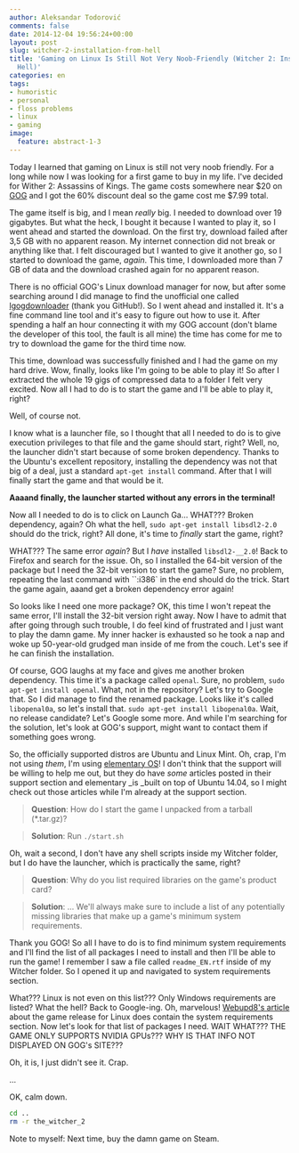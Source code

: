 ```yaml
---
author: Aleksandar Todorović
comments: false
date: 2014-12-04 19:56:24+00:00
layout: post
slug: witcher-2-installation-from-hell
title: 'Gaming on Linux Is Still Not Very Noob-Friendly (Witcher 2: Installation From
  Hell)'
categories: en
tags:
- humoristic
- personal
- floss problems
- linux
- gaming
image:
  feature: abstract-1-3
---
```


Today I learned that gaming on Linux is still not very noob friendly. For a long while now I was looking for a first game to buy in my life. I've decided for Wither 2: Assassins of Kings. The game costs somewhere near $20 on [GOG](http://www.gog.com/) and I got the 60% discount deal so the game cost me $7.99 total.

The game itself is big, and I mean _really_ big. I needed to download over 19 gigabytes. But what the heck, I bought it because I wanted to play it, so I went ahead and started the download. On the first try, download failed after 3,5 GB with no apparent reason. My internet connection did not break or anything like that. I felt discouraged but I wanted to give it another go, so I started to download the game, _again_. This time, I downloaded more than 7 GB of data and the download crashed again for no apparent reason.

There is no official GOG's Linux download manager for now, but after some searching around I did manage to find the unofficial one called [lgogdownloader](https://github.com/Sude-/lgogdownloader/) (thank you GitHub!). So I went ahead and installed it. It's a fine command line tool and it's easy to figure out how to use it. After spending a half an hour connecting it with my GOG account (don't blame the developer of this tool, the fault is all mine) the time has come for me to try to download the game for the third time now.

This time, download was successfully finished and I had the game on my hard drive. Wow, finally, looks like I'm going to be able to play it! So after I extracted the whole 19 gigs of compressed data to a folder I felt very excited. Now all I had to do is to start the game and I'll be able to play it, right?

Well, of course not.

I know what is a launcher file, so I thought that all I needed to do is to give execution privileges to that file and the game should start, right? Well, no, the launcher didn't start because of some broken dependency. Thanks to the Ubuntu's excellent repository, installing the dependency was not that big of a deal, just a standard `apt-get install` command. After that I will finally start the game and that would be it.

**Aaaand finally, the launcher started without any errors in the terminal!**

Now all I needed to do is to click on Launch Ga... WHAT??? Broken dependency, again? Oh what the hell, `sudo apt-get install libsdl2-2.0` should do the trick, right? All done, it's time to _finally_ start the game, right?

WHAT??? The same error _again_? But I _have_ installed `libsdl2-__2.0`! Back to Firefox and search for the issue. Oh, so I installed the 64-bit version of the package but I need the 32-bit version to start the game? Sure, no problem, repeating the last command with ``:i386` in the end should do the trick. Start the game again, aaand get a broken dependency error again!

So looks like I need one more package? OK, this time I won't repeat the same error, I'll install the 32-bit version right away. Now I have to admit that after going through such trouble, I do feel kind of frustrated and I just want to play the damn game. My inner hacker is exhausted so he took a nap and woke up 50-year-old grudged man inside of me from the couch. Let's see if he can finish the installation.

Of course, GOG laughs at my face and gives me another broken dependency. This time it's a package called `openal`. Sure, no problem, `sudo apt-get install openal`. What, not in the repository? Let's try to Google that. So I did manage to find the renamed package. Looks like it's called `libopenal0a`, so let's install that. `sudo apt-get install libopenal0a`. Wait, no release candidate? Let's Google some more. And while I'm searching for the solution, let's look at GOG's support, might want to contact them if something goes wrong.

So, the officially supported distros are Ubuntu and Linux Mint. Oh, crap, I'm not using _them_, I'm using [elementary OS](http://elementaryos.org/)! I don't think that the support will be willing to help me out, but they do have _some_ articles posted in their support section and elementary _is _built on top of Ubuntu 14.04, so I might check out those articles while I'm already at the support section.

> **Question**: How do I start the game I unpacked from a tarball (*.tar.gz)?

> **Solution**: Run `./start.sh`

Oh, wait a second, I don't have any shell scripts inside my Witcher folder, but I do have the launcher, which is practically the same, right?

> **Question**: Why do you list required libraries on the game's product card?

> **Solution**: … We'll always make sure to include a list of any potentially missing libraries that make up a game's minimum system requirements.

Thank you GOG! So all I have to do is to find minimum system requirements and I'll find the list of all packages I need to install and then I'll be able to run the game! I remember I saw a file called `readme_EN.rtf` inside of my Witcher folder. So I opened it up and navigated to system requirements section.

What??? Linux is not even on this list??? Only Windows requirements are listed? What the hell? Back to Google-ing. Oh, marvelous! [Webupd8's article](http://www.webupd8.org/2014/05/the-witcher-2-assassins-of-kings-game.html) about the game release for Linux does contain the system requirements section. Now let's look for that list of packages I need. WAIT WHAT??? THE GAME ONLY SUPPORTS NVIDIA GPUs??? WHY IS THAT INFO NOT DISPLAYED ON GOG's SITE???

Oh, it is, I just didn't see it. Crap.

...

OK, calm down.

```bash
cd ..
rm -r the_witcher_2
```

Note to myself: Next time, buy the damn game on Steam.
